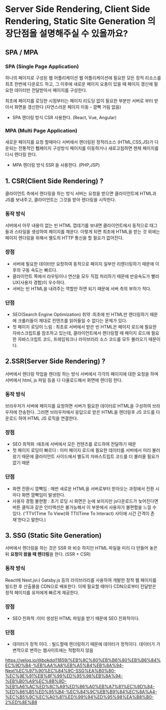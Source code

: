 # Server Side Rendering, Client Side Rendering, Static Site Generation 의 장단점을 설명해주실 수 있을까요?

## SPA / MPA

### SPA (Single Page Application)

하나의 페이지로 구성된 웹 어플리케이션
웹 어플리케이션에 필요한 모든 정적 리소스를 최초 한번에 다운로드 하고, 그 이후에 새로운 페이지 요총이 있을 때 페이지 갱신에 필요한 데이터만 전달받아서 페이지를 구성한다.

최초에 페이지를 로딩한 시점부터는 페이지 리도딩 없이 필요한 부분만 서버로 부터 받아서 화면을 갱신한다 (자연스러운 페이지 이동 - 깜빡 거림 없음)

- SPA 렌더링 방식 CSR 사용한다. (React, Vue, Angular)

### MPA (Multi Page Application)

새로운 페이지를 요청 할때마다 서버에서 렌더링된 정적리소스 (HTML,CSS,JS)가 다운되는 전통적인 퓁페이지 구성방식
페이지를 이동하거나 새로고침하면 젠체 페이지를 다시 렌더링 한다.

- MPA 렌더링 방식 SSR 을 사용한다. (PHP,JSP)

## 1. CSR(Client Side Rendering) ?

클라이언트 측에서 렌더링을 하는 방식
서버는 요청을 받으면 클라이언트에 HTML과 JS를 보내주고, 클라이언트는 그것을 받아 렌더링을 시작한다.

### 동작 방식

서버에서 아무 내용이 없는 빈 HTML 껍데기를 보내면 클라이언트에서 동적으로 태그들과 스타일을 생성하여 페이지를 채운다. 이렇게 되면 최초에 HTML을 받는 것 외에는 페이지 렌더링을 위해서 별도의 HTTP 통신을 할 필요가 없어진다.

### 장점

- 서버에 필요한 데이터만 요청하여 동적으로 페이지 일부만 리렌더링하기 때문에 이후의 구동 속도는 빠르다.
- 클라이언트 쪽에서 라우팅이나 연산을 모두 직접 처리하기 때문에 반응속도가 빨라 UX(사용자 경험)이 우수하다.
- 서버는 빈 HTML을 내려주는 역할만 하면 되기 때문에 서버 측의 부하가 적다.

### 단점

- SEO(Search Engine Optimization) 취약 :최초에 빈 HTML만 렌더링하기 때문에 크롤러들이 제대로 컨텐츠를 읽어들일 수 없다는 문제가 있다.
- 첫 페이지 로딩이 느림 : 최초로 서버에서 받은 빈 HTML은 페이지 로드에 필요한 자바스크립트를 참조하고 있는데, 클라이언트에서 렌더링할 때 페이지 로드에 필요한 자바스크립트 코드, 프레임워크나 라이브러리 소스 코드를 모두 불러오기 때문이다.

## 2.SSR(Server Side Rendering) ?

서버에서 렌더링 작업을 렌더링 하는 방식
서버에서 각각의 페이지에 대한 요청을 하며 서버에서 html, js 파일 등을 다 다울로드해서 화면에 렌더링 한다.

### 동작 방식

브라우저가 서버에 페이지를 요청하면 서버가 필요한 데이터로 HTML을 구성하여 브라우저에 전송한다. 그러면 브라우저에서 응답으로 받은 HTML을 렌더링후 JS 코드를 다운로드 하여 HTML JS 로직을 연결한다.

### 장점

- SEO 최적화 :애초에 서버에서 모든 컨텐츠를 로드하여 전달하기 때문
- 첫 페이지 로딩이 빠르다 : 이미 페이지 로드에 필요한 데이터를 서버에서 미리 불러왔기 때문에 클라이언트 사이드에서 별도의 자바스트립트 코드를 더 불러올 필요가 없기 때문

### 단점

- 화면 전환시 깜빡임 : 매번 새로운 HTML을 서버로부터 받아오는 과정에서 전환 시마다 화면 깜빡임이 발생한다.
- 사용자 경험 불현함 : 초기 로딩 시 화면은 눈에 보이지만 js다운로드가 늦어진다면 버튼 클릭과 같은 인터랙션은 불가능해서 이 부분에서 사용자가 불편함을 느낄 수 있다. ('TTV(Time To View)와 TTI(Time To Interact) 사이에 시간 간격이 존재'한다고 말한다.)

## 3. SSG (Static Site Generation)

서버에서 렌더링을 하는 것은 SSR 와 비슷 하지만 HTML 파일을 미리 다 만들어 놓은 뒤 **요청이 왔을 때 렌더링**을 한다. (SSR + CSR)

### 동작 방식

React에 Next.js나 Gatsby.js 등의 라이브러리를 사용하여 개발한 정적 웹 페이지를 빌드한 후 산출물을 CDN으로 배포한다. 이제 필요할 때마다 CDN으로부터 전달받은 정적 페이지를 유저에게 빠르게 제공한다.

### 장점

- SEO 친화적 :이미 생성된 HTML 파일을 받기 때문에 SEO 친화적이다.

### 단점

- 데이터가 정적 이다. : 빌드할때 렌더링하기 때문에 데이터가 정적이다. 데이터가 가변적으로 변하는 웹사이트에는 적합하지 않음


https://velog.io/@bokdol11859/%EB%8C%80%EB%B6%80%EB%B6%84%EC%9D%B4-%EB%AA%A8%EB%A5%B4%EB%8A%94-Next%EC%97%90%EC%84%9C-SSG%EA%B0%80-%EC%9E%91%EB%8F%99%ED%95%98%EB%8A%94-%EB%B0%A9%EC%8B%9D-%EB%A6%AC%ED%8C%A9%ED%86%A0%EB%A7%81%EC%9D%84-%ED%86%B5%ED%95%B4-%EC%84%9C%EB%B9%84%EC%8A%A4-%EC%B5%9C%EC%A0%81%ED%99%94%ED%95%98%EA%B8%B0-2%ED%8E%B8
